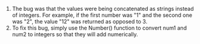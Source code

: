 1. The bug was that the values were being concatenated as strings instead of integers. For example, if the first number was "1" and the second one was "2", the value "12" was returned as opposed to 3.
2. To fix this bug, simply use the Number() function to convert num1 and num2 to integers so that they will add numerically. 
